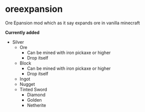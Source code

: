 # oreexpansion
Ore Epansion mod which as it say expands ore in vanilla minecraft

**Currently added**
- Silver 
  - Ore
    - Can be mined with iron pickaxe or higher
    - Drop itself
  - Block
    - Can be mined with iron pickaxe or higher
    - Drop itself
  - Ingot
  - Nugget
  - Tinted Sword
    - Diamond
    - Golden
    - Netherite
